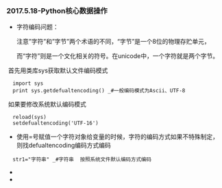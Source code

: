 ###  2017.5.18-Python核心数据操作

* 字符编码问题：

  注意”字符”和”字节”两个术语的不同，“字节”是一个8位的物理存贮单元，
  
  而“字符”则是一个文化相关的符号。在unicode中，一个字符就是两个字节。
  
  首先用类库sys获取默认文件编码模式
```  
  import sys
  print sys.getdefualtencoding() _#一般编码模式为Ascii、UTF-8
```
  如果要修改系统默认编码模式
```
  reload(sys)
  setdefualtencoding('UTF-16')
```  
* 使用=号赋值一个字符对象给变量的时候，字符的编码方式如果不特殊制定，则找defualtencoding编码方式编码
```
  str1="字符串" _#字符串  按照系统文件默认编码方式编码
```

* 

* 
